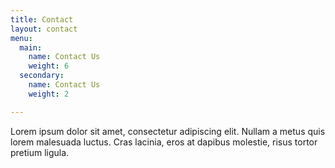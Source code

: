 ```yaml
---
title: Contact
layout: contact
menu:
  main:
    name: Contact Us
    weight: 6
  secondary:
    name: Contact Us
    weight: 2

---
```

Lorem ipsum dolor sit amet, consectetur adipiscing elit. Nullam a metus quis lorem malesuada luctus. Cras lacinia, eros at dapibus molestie, risus tortor pretium ligula.